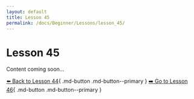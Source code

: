 ```yaml
---
layout: default
title: Lesson 45
permalink: /docs/Beginner/Lessons/lesson_45/
---
```


# Lesson 45

Content coming soon...

[⬅️ Back to Lesson 44](lesson_44.md){ .md-button .md-button--primary }  [➡️ Go to Lesson 46](lesson_46.md){ .md-button .md-button--primary }
